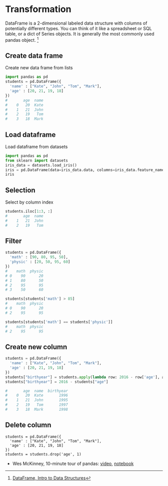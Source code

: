 # Transformation

DataFrame is a 2-dimensional labeled data structure with columns of potentially different types. You can think of it like a spreadsheet or SQL table, or a dict of Series objects. It is generally the most commonly used pandas object. [^1]

## Create data frame

Create new data frame from lists

```python
import pandas as pd
students = pd.DataFrame({
  'name' : ["Kate", "John", "Tom", "Mark"],
  'age' : [20, 21, 19, 18]
})
#       age  name
#    0   20  Kate
#    1   21  John
#    2   19   Tom
#    3   18  Mark
```

## Load dataframe

Load dataframe from datasets
```python
import pandas as pd
from sklearn import datasets
iris_data = datasets.load_iris()
iris = pd.DataFrame(data=iris_data.data, columns=iris_data.feature_names)
iris
```

## Selection

Select by column index

```python
students.iloc[1:3, :]
#       age  name
#    1   21  John
#    2   19   Tom
```

## Filter

```python
students = pd.DataFrame({
  'math' : [90, 80, 95, 50],
  'physic' : [20, 50, 95, 60]
})
#    math  physic
# 0    90      20
# 1    80      50
# 2    95      95
# 3    50      60
```

```python
students[students['math'] > 85]
#    math  physic
# 0    90      20
# 2    95      95

students[students['math'] == students['physic']]
#    math  physic
# 2    95      95
```


## Create new column

```python
students = pd.DataFrame({
  'name' : ["Kate", "John", "Tom", "Mark"],
  'age' : [20, 21, 19, 18]
})
students["birthyear"] = students.apply(lambda row: 2016 - row['age'], axis=1)
students["birthyear"] = 2016 - students["age"]

#       age  name  birthyear
#    0   20  Kate       1996
#    1   21  John       1995
#    2   19   Tom       1997
#    3   18  Mark       1998
```

## Delete column

```
students = pd.DataFrame({
  'name' : ["Kate", "John", "Tom", "Mark"],
  'age' : [20, 21, 19, 18]
})
students = students.drop('age', 1)
```

* Wes McKinney, 10-minute tour of pandas: [video](https://vimeo.com/59324550), [notebook](nbviewer.ipython.org/urls/gist.github.com/wesm/4757075/raw/a72d3450ad4924d0e74fb57c9f62d1d895ea4574/PandasTour.ipynb)

[^1]: [DataFrame, Intro to Data Structures](http://pandas.pydata.org/pandas-docs/stable/dsintro.html#dataframe)